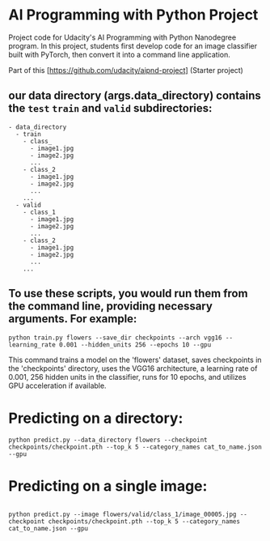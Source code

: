 # AI Programming with Python Project

Project code for Udacity's AI Programming with Python Nanodegree program. In this project, students first develop code for an image classifier built with PyTorch, then convert it into a command line application.

Part of this [https://github.com/udacity/aipnd-project] (Starter project)

## our data directory (args.data_directory) contains the `test` `train` and `valid` subdirectories:
```
- data_directory
  - train
    - class_
      - image1.jpg
      - image2.jpg
      ...
    - class_2
      - image1.jpg
      - image2.jpg
      ...
    ...
  - valid
    - class_1
      - image1.jpg
      - image2.jpg
      ...
    - class_2
      - image1.jpg
      - image2.jpg
      ...
    ...
```


## To use these scripts, you would run them from the command line, providing necessary arguments. For example:
```
python train.py flowers --save_dir checkpoints --arch vgg16 --learning_rate 0.001 --hidden_units 256 --epochs 10 --gpu

```

This command trains a model on the 'flowers' dataset, saves checkpoints in the 'checkpoints' directory, uses the VGG16 architecture, a learning rate of 0.001, 256 hidden units in the classifier, runs for 10 epochs, and utilizes GPU acceleration if available.

# Predicting on a directory:
```
python predict.py --data_directory flowers --checkpoint checkpoints/checkpoint.pth --top_k 5 --category_names cat_to_name.json --gpu
```
# Predicting on a single image:
```

python predict.py --image flowers/valid/class_1/image_00005.jpg --checkpoint checkpoints/checkpoint.pth --top_k 5 --category_names cat_to_name.json --gpu

```

